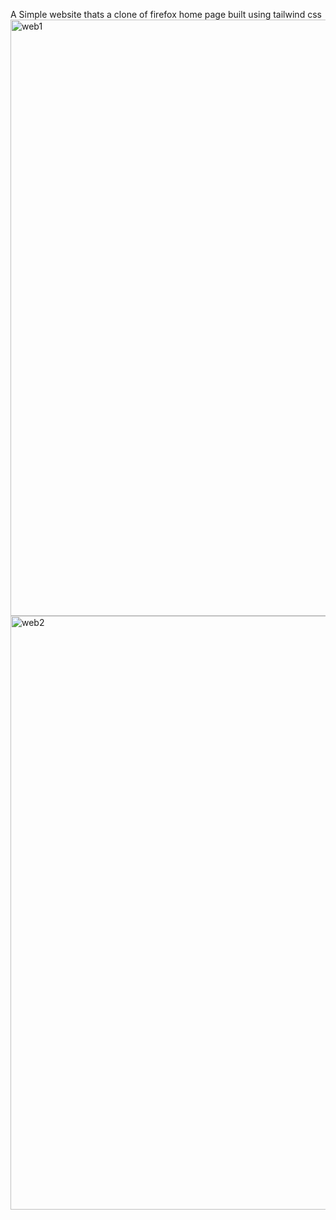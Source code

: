 A Simple website thats a clone of firefox home page built using tailwind css
<img width="954" alt="web1" src="https://github.com/Omsh24/Firefox-Home-clone/assets/125491364/dd7a66fd-574b-4762-9bb4-d07dedd8e334">
<img width="950" alt="web2" src="https://github.com/Omsh24/Firefox-Home-clone/assets/125491364/98f2ec24-e324-474b-9868-93d7f255928f">
